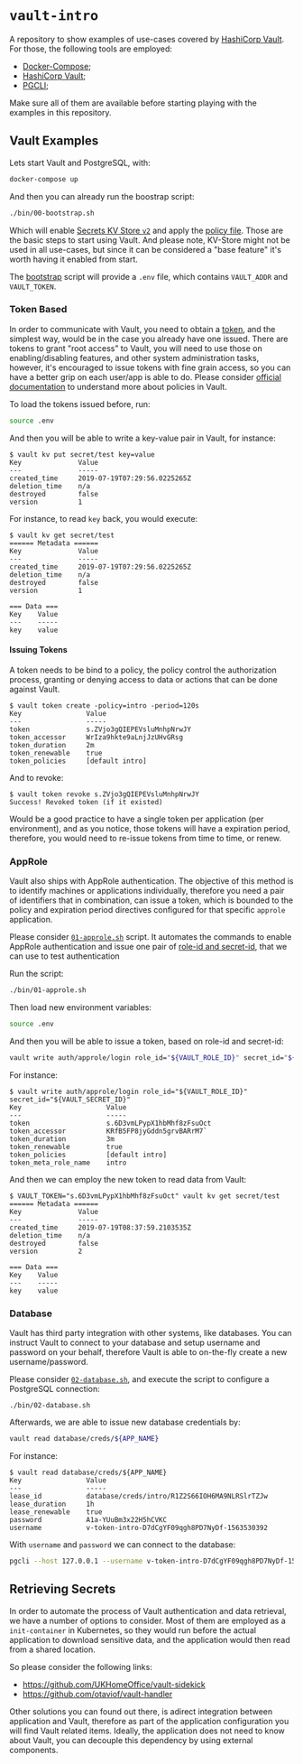 # `vault-intro`

A repository to show examples of use-cases covered by [HashiCorp Vault][vault]. For those, the
following tools are employed:

- [Docker-Compose][dockercompose];
- [HashiCorp Vault][vault];
- [PGCLI][pgcli];

Make sure all of them are available before starting playing with the examples in this repository.

## Vault Examples

Lets start Vault and PostgreSQL, with:

``` bash
docker-compose up
```

And then you can already run the boostrap script:

``` bash
./bin/00-bootstrap.sh
```

Which will enable [Secrets KV Store `v2`][vaultkv] and apply the [policy file](./policy.hcl). Those
are the basic steps to start using Vault. And please note, KV-Store might not be used in all
use-cases, but since it can be considered a "base feature" it's worth having it enabled from start.

The [bootstrap](./bin/00-bootstrap.sh) script will provide a `.env` file, which contains `VAULT_ADDR`
and `VAULT_TOKEN`.

### Token Based

In order to communicate with Vault, you need to obtain a [token][vaulttoken], and the simplest
way, would be in the case you already have one issued. There are tokens to grant "root access" to
Vault, you will need to use those on enabling/disabling features, and other system administration
tasks, however, it's encouraged to issue tokens with fine grain access, so you can have a better
grip on each user/app is able to do. Please consider [official documentation][vaultpolicies] to
understand more about policies in Vault.

To load the tokens issued before, run:

``` bash
source .env
```

And then you will be able to write a key-value pair in Vault, for instance:

```
$ vault kv put secret/test key=value
Key              Value
---              -----
created_time     2019-07-19T07:29:56.0225265Z
deletion_time    n/a
destroyed        false
version          1
```

For instance, to read `key` back, you would execute:

```
$ vault kv get secret/test
====== Metadata ======
Key              Value
---              -----
created_time     2019-07-19T07:29:56.0225265Z
deletion_time    n/a
destroyed        false
version          1

=== Data ===
Key    Value
---    -----
key    value
```

#### Issuing Tokens

A token needs to be bind to a policy, the policy control the authorization process, granting or
denying access to data or actions that can be done against Vault.

```
$ vault token create -policy=intro -period=120s
Key                Value
---                -----
token              s.ZVjo3gQIEPEVsluMnhpNrwJY
token_accessor     WrIza9hkte9aLnjJzUHvGRsg
token_duration     2m
token_renewable    true
token_policies     [default intro]
```

And to revoke:

```
$ vault token revoke s.ZVjo3gQIEPEVsluMnhpNrwJY
Success! Revoked token (if it existed)
```

Would be a good practice to have a single token per application (per environment), and as you
notice, those tokens will have a expiration period, therefore, you would need to re-issue tokens
from time to time, or renew.

### AppRole

Vault also ships with AppRole authentication. The objective of this method is to identify machines or
applications individually, therefore you need a pair of identifiers that in combination, can issue a
token, which is bounded to the policy and expiration period directives configured for that specific
`approle` application.

Please consider [`01-approle.sh`](./bin/01-approle.sh) script. It automates the commands to enable
AppRole authentication and issue one pair of [role-id and secret-id][vaultapprolecred], that we
can use to test authentication

Run the script:

``` bash
./bin/01-approle.sh
```

Then load new environment variables:

``` bash
source .env
```

And then you will be able to issue a token, based on role-id and secret-id:

``` bash
vault write auth/approle/login role_id="${VAULT_ROLE_ID}" secret_id="${VAULT_SECRET_ID}"
```

For instance:

```
$ vault write auth/approle/login role_id="${VAULT_ROLE_ID}" secret_id="${VAULT_SECRET_ID}"
Key                     Value
---                     -----
token                   s.6D3vmLPypX1hbMhf8zFsuOct
token_accessor          KRfB5FP8jyGddn5grvBARrM7`
token_duration          3m
token_renewable         true
token_policies          [default intro]
token_meta_role_name    intro
```

And then we can employ the new token to read data from Vault:

```
$ VAULT_TOKEN="s.6D3vmLPypX1hbMhf8zFsuOct" vault kv get secret/test
====== Metadata ======
Key              Value
---              -----
created_time     2019-07-19T08:37:59.2103535Z
deletion_time    n/a
destroyed        false
version          2

=== Data ===
Key    Value
---    -----
key    value
```

### Database

Vault has third party integration with other systems, like databases. You can instruct Vault to
connect to your database and setup username and password on your behalf, therefore Vault is able to
on-the-fly create a new username/password.

Please consider [`02-database.sh`](./bin/02-database.sh), and execute the script to configure a
PostgreSQL connection:

```
./bin/02-database.sh
```

Afterwards, we are able to issue new database credentials by:

``` bash
vault read database/creds/${APP_NAME}
```

For instance:

```
$ vault read database/creds/${APP_NAME}
Key                Value
---                -----
lease_id           database/creds/intro/R1Z2S66IOH6MA9NLRSlrTZJw
lease_duration     1h
lease_renewable    true
password           A1a-YUuBm3x22H5hCVKC
username           v-token-intro-D7dCgYF09qgh8PD7NyDf-1563530392
```

With `username` and `password` we can connect to the database:

``` bash
pgcli --host 127.0.0.1 --username v-token-intro-D7dCgYF09qgh8PD7NyDf-1563530392 --dbname postgres
```

## Retrieving Secrets

In order to automate the process of Vault authentication and data retrieval, we have a number of
options to consider. Most of them are employed as a `init-container` in Kubernetes, so they would run
before the actual application to download sensitive data, and the application would then read from a
shared location.

So please consider the following links:

- https://github.com/UKHomeOffice/vault-sidekick
- https://github.com/otaviof/vault-handler

Other solutions you can found out there, is adirect integration between application and Vault,
therefore as part of the application configuration you will find Vault related items. Ideally, the
application does not need to know about Vault, you can decouple this dependency by using external
components.

[vault]: https://www.vaultproject.io
[pgcli]: https://pgcli.com/
[dockercompose]: https://docs.docker.com/compose
[vaultkv]: https://www.vaultproject.io/docs/secrets/kv/kv-v2.html
[vaultpolicies]: https://www.vaultproject.io/docs/concepts/policies.html
[vaulttoken]: https://www.vaultproject.io/docs/auth/token.html
[vaultapprole]: https://www.vaultproject.io/docs/auth/approle.html
[vaultapprolecred]: https://www.vaultproject.io/docs/auth/approle.html#credentials-constraints